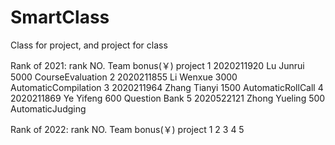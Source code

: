 # SmartClass
Class for project, and project for class

Rank of 2021:
rank  NO.         Team          bonus(￥)   project
1     2020211920  Lu Junrui     5000        CourseEvaluation
2     2020211855  Li Wenxue     3000        AutomaticCompilation
3     2020211964  Zhang Tianyi  1500        AutomaticRollCall 
4     2020211869  Ye Yifeng     600         Question Bank
5     2020522121  Zhong Yueling 500         AutomaticJudging

Rank of 2022:
rank  NO.         Team          bonus(￥)   project
1
2
3
4
5
